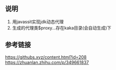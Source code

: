 ## 说明
1. 用javassit实现jdk动态代理
2. 生成的代理类$proxy...存在kaka目录(会自动生成)下
## 参考链接
https://githubs.xyz/content.html?id=208
https://zhuanlan.zhihu.com/p/349661837